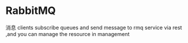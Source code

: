 # RabbitMQ
消息
clients subscribe queues and send message to rmq service via rest ,and you can manage the resource in management  
